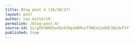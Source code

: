 ```yaml
---
title: Blog post 4 (16/10/17)
layout: post
author: nav.buttar19
permalink: /blog-post-4/
source-id: 1LcghEVQ6EGvmSv9Jbp3mDMuxffW6iUje8dC1NL0sFVY
published: true
---
```

